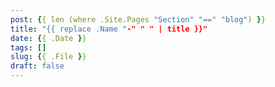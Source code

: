 ```yaml
---
post: {{ len (where .Site.Pages "Section" "==" "blog") }}
title: "{{ replace .Name "-" " " | title }}"
date: {{ .Date }}
tags: []
slug: {{ .File }}
draft: false
---
```


